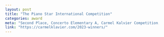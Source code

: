 ```yaml
---
layout: post
title: "The Piano Star International Competition"
categories: award
meta: "Second Place, Concerto Elementary A, Carmel Kalvier Competition, Carmel IN"
link: "https://carmelklavier.com/2023-winners/"
---
```



